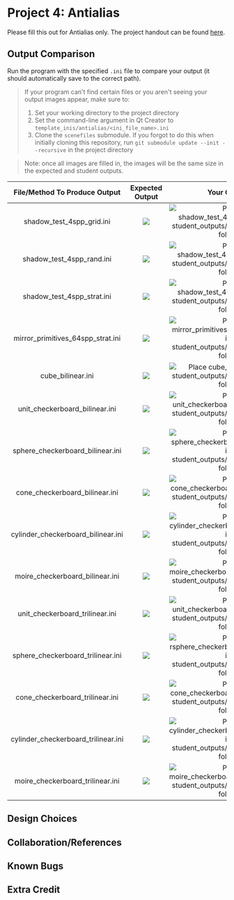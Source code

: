 # Project 4: Antialias

Please fill this out for Antialias only. The project handout can be found [here](https://cs1230.graphics/projects/ray/3).

## Output Comparison
Run the program with the specified `.ini` file to compare your output (it should automatically save to the correct path).
> If your program can't find certain files or you aren't seeing your output images appear, make sure to:<br/>
> 1. Set your working directory to the project directory
> 2. Set the command-line argument in Qt Creator to `template_inis/antialias/<ini_file_name>.ini`
> 3. Clone the `scenefiles` submodule. If you forgot to do this when initially cloning this repository, run `git submodule update --init --recursive` in the project directory

> Note: once all images are filled in, the images will be the same size in the expected and student outputs.

| File/Method To Produce Output | Expected Output | Your Output |
| :---------------------------------------: | :--------------------------------------------------: | :-------------------------------------------------: | 
| shadow_test_4spp_grid.ini |  ![](https://raw.githubusercontent.com/BrownCSCI1230/scenefiles/main/antialias/required_outputs/shadow_test_4spp_grid.png) | ![Place shadow_test_4spp_grid.png in student_outputs/antialias/required folder](student_outputs/antialias/required/shadow_test_4spp_grid.png) |
| shadow_test_4spp_rand.ini |  ![](https://raw.githubusercontent.com/BrownCSCI1230/scenefiles/main/antialias/required_outputs/shadow_test_4spp_rand.png) | ![Place shadow_test_4spp_rand.png in student_outputs/antialias/required folder](student_outputs/antialias/required/shadow_test_4spp_rand.png) |
| shadow_test_4spp_strat.ini |  ![](https://raw.githubusercontent.com/BrownCSCI1230/scenefiles/main/antialias/required_outputs/shadow_test_4spp_strat.png) | ![Place shadow_test_4spp_strat.png in student_outputs/antialias/required folder](student_outputs/antialias/required/shadow_test_4spp_strat.png) |
| mirror_primitives_64spp_strat.ini |  ![](https://raw.githubusercontent.com/BrownCSCI1230/scenefiles/main/antialias/required_outputs/mirror_primitives_64spp_strat.png) | ![Place mirror_primitives_64spp_strat.png in student_outputs/antialias/required folder](student_outputs/antialias/required/mirror_primitives_64spp_strat.png) |
| cube_bilinear.ini |  ![](https://raw.githubusercontent.com/BrownCSCI1230/scenefiles/anti_alias_update/antialias/required_outputs/cube_bilinear.png) | ![Place cube_bilinear.png in student_outputs/antialias/required folder](student_outputs/antialias/required/cube_bilinear.png) |
| unit_checkerboard_bilinear.ini |  ![](https://raw.githubusercontent.com/BrownCSCI1230/scenefiles/main/antialias/required_outputs/unit_checkerboard_bilinear.png) | ![Place unit_checkerboard_bilinear.png in student_outputs/antialias/required folder](student_outputs/antialias/required/unit_checkerboard_bilinear.png) |
| sphere_checkerboard_bilinear.ini |  ![](https://raw.githubusercontent.com/BrownCSCI1230/scenefiles/main/antialias/required_outputs/sphere_checkerboard_bilinear.png) | ![Place sphere_checkerboard_bilinear.png in student_outputs/antialias/required folder](student_outputs/antialias/required/sphere_checkerboard_bilinear.png) |
| cone_checkerboard_bilinear.ini |  ![](https://raw.githubusercontent.com/BrownCSCI1230/scenefiles/main/antialias/required_outputs/cone_checkerboard_bilinear.png) | ![Place cone_checkerboard_bilinear.png in student_outputs/antialias/required folder](student_outputs/antialias/required/cone_checkerboard_bilinear.png) |
| cylinder_checkerboard_bilinear.ini |  ![](https://raw.githubusercontent.com/BrownCSCI1230/scenefiles/main/antialias/required_outputs/cylinder_checkerboard_bilinear.png) | ![Place cylinder_checkerboard_bilinear.png in student_outputs/antialias/required folder](student_outputs/antialias/required/cylinder_checkerboard_bilinear.png) |
| moire_checkerboard_bilinear.ini |  ![](https://raw.githubusercontent.com/BrownCSCI1230/scenefiles/main/antialias/required_outputs/moire_checkerboard_bilinear.png) | ![Place moire_checkerboard_bilinear.png in student_outputs/antialias/required folder](student_outputs/antialias/required/moire_checkerboard_bilinear.png) |
| unit_checkerboard_trilinear.ini |  ![](https://raw.githubusercontent.com/BrownCSCI1230/scenefiles/main/antialias/required_outputs/unit_checkerboard_trilinear.png) | ![Place unit_checkerboard_trilinear.png in student_outputs/antialias/required folder](student_outputs/antialias/required/unit_checkerboard_trilinear.png) |
| sphere_checkerboard_trilinear.ini |  ![](https://raw.githubusercontent.com/BrownCSCI1230/scenefiles/main/antialias/required_outputs/sphere_checkerboard_trilinear.png) | ![Place rsphere_checkerboard_trilinear.png in student_outputs/antialias/required folder](student_outputs/antialias/required/sphere_checkerboard_trilinear.png) |
| cone_checkerboard_trilinear.ini |  ![](https://raw.githubusercontent.com/BrownCSCI1230/scenefiles/main/antialias/required_outputs/cone_checkerboard_trilinear.png) | ![Place cone_checkerboard_trilinear.png in student_outputs/antialias/required folder](student_outputs/antialias/required/cone_checkerboard_trilinear.png) |
| cylinder_checkerboard_trilinear.ini |  ![](https://raw.githubusercontent.com/BrownCSCI1230/scenefiles/main/antialias/required_outputs/cylinder_checkerboard_trilinear.png) | ![Place cylinder_checkerboard_trilinear.png in student_outputs/antialias/required folder](student_outputs/antialias/required/cylinder_checkerboard_trilinear.png) |
| moire_checkerboard_trilinear.ini |  ![](https://raw.githubusercontent.com/BrownCSCI1230/scenefiles/main/antialias/required_outputs/moire_checkerboard_trilinear.png) | ![Place moire_checkerboard_trilinear.png in student_outputs/antialias/required folder](student_outputs/antialias/required/moire_checkerboard_trilinear.png) |



## Design Choices

## Collaboration/References

## Known Bugs

## Extra Credit